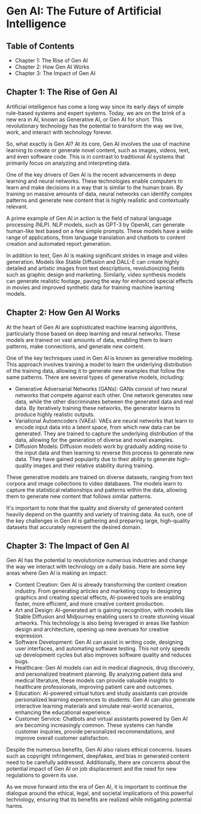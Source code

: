 # Gen AI: The Future of Artificial Intelligence

## Table of Contents

- Chapter 1: The Rise of Gen AI
- Chapter 2: How Gen AI Works
- Chapter 3: The Impact of Gen AI

## Chapter 1: The Rise of Gen AI

Artificial intelligence has come a long way since its early days of simple rule-based systems and expert systems. Today, we are on the brink of a new era in AI, known as Generative AI, or Gen AI for short. This revolutionary technology has the potential to transform the way we live, work, and interact with technology forever.

So, what exactly is Gen AI? At its core, Gen AI involves the use of machine learning to create or generate novel content, such as images, videos, text, and even software code. This is in contrast to traditional AI systems that primarily focus on analyzing and interpreting data.

One of the key drivers of Gen AI is the recent advancements in deep learning and neural networks. These technologies enable computers to learn and make decisions in a way that is similar to the human brain. By training on massive amounts of data, neural networks can identify complex patterns and generate new content that is highly realistic and contextually relevant.

A prime example of Gen AI in action is the field of natural language processing (NLP). NLP models, such as GPT-3 by OpenAI, can generate human-like text based on a few simple prompts. These models have a wide range of applications, from language translation and chatbots to content creation and automated report generation.

In addition to text, Gen AI is making significant strides in image and video generation. Models like Stable Diffusion and DALL-E can create highly detailed and artistic images from text descriptions, revolutionizing fields such as graphic design and marketing. Similarly, video synthesis models can generate realistic footage, paving the way for enhanced special effects in movies and improved synthetic data for training machine learning models.

## Chapter 2: How Gen AI Works

At the heart of Gen AI are sophisticated machine learning algorithms, particularly those based on deep learning and neural networks. These models are trained on vast amounts of data, enabling them to learn patterns, make connections, and generate new content.

One of the key techniques used in Gen AI is known as generative modeling. This approach involves training a model to learn the underlying distribution of the training data, allowing it to generate new examples that follow the same patterns. There are several types of generative models, including:

- Generative Adversarial Networks (GANs): GANs consist of two neural networks that compete against each other. One network generates new data, while the other discriminates between the generated data and real data. By iteratively training these networks, the generator learns to produce highly realistic outputs.
- Variational Autoencoders (VAEs): VAEs are neural networks that learn to encode input data into a latent space, from which new data can be generated. They are trained to capture the underlying distribution of the data, allowing for the generation of diverse and novel examples.
- Diffusion Models: Diffusion models work by gradually adding noise to the input data and then learning to reverse this process to generate new data. They have gained popularity due to their ability to generate high-quality images and their relative stability during training.

These generative models are trained on diverse datasets, ranging from text corpora and image collections to video databases. The models learn to capture the statistical relationships and patterns within the data, allowing them to generate new content that follows similar patterns.

It's important to note that the quality and diversity of generated content heavily depend on the quantity and variety of training data. As such, one of the key challenges in Gen AI is gathering and preparing large, high-quality datasets that accurately represent the desired domain.

## Chapter 3: The Impact of Gen AI

Gen AI has the potential to revolutionize numerous industries and change the way we interact with technology on a daily basis. Here are some key areas where Gen AI is making an impact:

- Content Creation: Gen AI is already transforming the content creation industry. From generating articles and marketing copy to designing graphics and creating special effects, AI-powered tools are enabling faster, more efficient, and more creative content production.
- Art and Design: AI-generated art is gaining recognition, with models like Stable Diffusion and Midjourney enabling users to create stunning visual artworks. This technology is also being leveraged in areas like fashion design and architecture, opening up new avenues for creative expression.
- Software Development: Gen AI can assist in writing code, designing user interfaces, and automating software testing. This not only speeds up development cycles but also improves software quality and reduces bugs.
- Healthcare: Gen AI models can aid in medical diagnosis, drug discovery, and personalized treatment planning. By analyzing patient data and medical literature, these models can provide valuable insights to healthcare professionals, improving patient care and outcomes.
- Education: AI-powered virtual tutors and study assistants can provide personalized learning experiences to students. Gen AI can also generate interactive learning materials and simulate real-world scenarios, enhancing the educational experience.
- Customer Service: Chatbots and virtual assistants powered by Gen AI are becoming increasingly common. These systems can handle customer inquiries, provide personalized recommendations, and improve overall customer satisfaction.

Despite the numerous benefits, Gen AI also raises ethical concerns. Issues such as copyright infringement, deepfakes, and bias in generated content need to be carefully addressed. Additionally, there are concerns about the potential impact of Gen AI on job displacement and the need for new regulations to govern its use.

As we move forward into the era of Gen AI, it is important to continue the dialogue around the ethical, legal, and societal implications of this powerful technology, ensuring that its benefits are realized while mitigating potential harms.